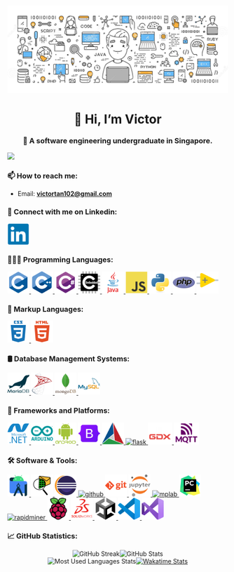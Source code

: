 <p align="center">
  <a href="https://github.com/victortan102">
    <img src="https://raw.githubusercontent.com/victortan102/victortan102/main/Banner.jpg">
  </a>
</p>

<h1 align="center">👋 Hi, I’m Victor</h1>

<h3 align="center">👀 A software engineering undergraduate in Singapore.</h3>

![](https://komarev.com/ghpvc/?username=victortan102&color=38BDAE&style=for-the-badge&label=PROFILE+VIEWS)

<h3 align="left">📫 How to reach me:</h3>

- Email: **victortan102@gmail.com**

<h3 align="left">🔗 Connect with me on Linkedin:</h3>
<p align="left">
<a href="https://www.linkedin.com/in/victor-tan102" target="blank"><img align="center" src="https://raw.githubusercontent.com/devicons/devicon/master/icons/linkedin/linkedin-original.svg" alt="linkedin" height="50" width="50" /></a>
</p>

<h3 align="left">🧑🏻‍💻 Programming Languages: </h3>
<p align="left">
  <a href="https://www.geeksforgeeks.org/c-language-introduction/" target="_blank" rel="noreferrer"> <img src="https://raw.githubusercontent.com/devicons/devicon/master/icons/c/c-original.svg" alt="c" width="50" height="50"/> </a>  
  <a href="https://www.w3schools.com/cpp/" target="_blank" rel="noreferrer"> <img src="https://raw.githubusercontent.com/devicons/devicon/master/icons/cplusplus/cplusplus-original.svg" alt="cplusplus" width="50" height="50"/> </a>  
  <a href="https://www.w3schools.com/cs/index.php" target="_blank" rel="noreferrer"> <img src="https://raw.githubusercontent.com/devicons/devicon/master/icons/csharp/csharp-original.svg" alt="csharp" width="50" height="50"/> </a>  
  <a href="https://www.geeksforgeeks.org/embedded-c/" target="_blank" rel="noreferrer"> <img src="https://raw.githubusercontent.com/devicons/devicon/master/icons/embeddedc/embeddedc-original-wordmark.svg" alt="embeddedc" width="50" height="50"/> </a>  
  <a href="https://www.w3schools.com/java/java_intro.asp" target="_blank" rel="noreferrer"> <img src="https://raw.githubusercontent.com/devicons/devicon/master/icons/java/java-original-wordmark.svg" alt="java" width="50" height="50"/> </a>  
  <a href="https://developer.mozilla.org/en-US/docs/Web/JavaScript" target="_blank" rel="noreferrer"> <img src="https://raw.githubusercontent.com/devicons/devicon/master/icons/javascript/javascript-original.svg" alt="javascript" width="50" height="50"/> </a>  
  <a href="https://www.python.org" target="_blank" rel="noreferrer"> <img src="https://raw.githubusercontent.com/devicons/devicon/master/icons/python/python-original.svg" alt="python" width="50" height="50"/> </a>  
  <a href="https://www.php.net/" target="_blank" rel="noreferrer"> <img src="https://raw.githubusercontent.com/devicons/devicon/master/icons/php/php-original.svg" alt="php" width="50" height="50"/> </a>  
  <a href="https://www.ni.com/en/shop/labview.html" target="_blank" rel="noreferrer">
    <picture>
      <source media="(prefers-color-scheme: dark)" srcset="./Icons/labview-original-wordmark-dark.svg" width="50" height="50">
      <source media="(prefers-color-scheme: light)" srcset="https://raw.githubusercontent.com/devicons/devicon/master/icons/labview/labview-original-wordmark.svg" width="50" height="50">
      <img src="./Icons/labview-original-wordmark-dark.svg" alt="labview" width="50" height="50"/>
    </picture>
  </a>  
</p>

<h3 align="left">📝 Markup Languages: </h3>
<p align="left">
  <a href="https://www.w3schools.com/css/" target="_blank" rel="noreferrer">
    <picture>
      <source media="(prefers-color-scheme: dark)" srcset="https://raw.githubusercontent.com/devicons/devicon/master/icons/css3/css3-plain-wordmark.svg" width="50" height="50">
      <source media="(prefers-color-scheme: light)" srcset="https://raw.githubusercontent.com/devicons/devicon/master/icons/css3/css3-original-wordmark.svg" width="50" height="50">
      <img src="https://raw.githubusercontent.com/devicons/devicon/master/icons/css3/css3-plain-wordmark.svg" alt="css3" width="50" height="50"/>
    </picture>
  </a>  
  <a href="https://www.w3schools.com/html/" target="_blank" rel="noreferrer">
    <picture>
      <source media="(prefers-color-scheme: dark)" srcset="https://raw.githubusercontent.com/devicons/devicon/master/icons/html5/html5-plain-wordmark.svg" width="50" height="50">
      <source media="(prefers-color-scheme: light)" srcset="https://raw.githubusercontent.com/devicons/devicon/master/icons/html5/html5-original-wordmark.svg" width="50" height="50">
      <img src="https://raw.githubusercontent.com/devicons/devicon/master/icons/html5/html5-plain-wordmark.svg" alt="html5" width="50" height="50"/>
    </picture>
  </a>  
</p>

<h3 align="left">🛢 Database Management Systems: </h3>
<p align="left">
  <a href="https://mariadb.org/" target="_blank" rel="noreferrer"> <img src="https://raw.githubusercontent.com/devicons/devicon/master/icons/mariadb/mariadb-original-wordmark.svg" alt="mariadb" width="50" height="50"/> </a>  
  <a href="https://www.microsoft.com/en-us/sql-server" target="_blank" rel="noreferrer"> <img src="https://raw.githubusercontent.com/devicons/devicon/master/icons/microsoftsqlserver/microsoftsqlserver-original.svg" alt="mssql" width="50" height="50"/> </a>  
  <a href="https://www.mongodb.com/" target="_blank" rel="noreferrer"> <img src="https://raw.githubusercontent.com/devicons/devicon/master/icons/mongodb/mongodb-original-wordmark.svg" alt="mongodb" width="50" height="50"/> </a>  
  <a href="https://www.mysql.com/" target="_blank" rel="noreferrer"> <img src="https://raw.githubusercontent.com/devicons/devicon/master/icons/mysql/mysql-original-wordmark.svg" alt="mysql" width="50" height="50"/> </a>  
</p>

<h3 align="left">🧩 Frameworks and Platforms: </h3>
<p align="left">
  <a href="https://www.w3schools.com/asp/default.asp" target="_blank" rel="noreferrer"> <img src="https://raw.githubusercontent.com/devicons/devicon/master/icons/dot-net/dot-net-plain-wordmark.svg" alt="asp.net" width="50" height="50"/> </a>  
  <a href="https://www.arduino.cc/" target="_blank" rel="noreferrer"> <img src="https://raw.githubusercontent.com/devicons/devicon/master/icons/arduino/arduino-original-wordmark.svg" alt="arduino" width="50" height="50"/> </a>  
  <a href="https://www.android.com/" target="_blank" rel="noreferrer"> <img src="https://raw.githubusercontent.com/devicons/devicon/master/icons/android/android-plain-wordmark.svg" alt="android" width="50" height="50"/> </a>  
  <a href="https://getbootstrap.com/" target="_blank" rel="noreferrer"> <img src="https://raw.githubusercontent.com/devicons/devicon/master/icons/bootstrap/bootstrap-original.svg" alt="bootstrap" width="50" height="50"/> </a>  
  <a href="https://cmake.org/" target="_blank" rel="noreferrer"> <img src="https://raw.githubusercontent.com/devicons/devicon/master/icons/cmake/cmake-original.svg" alt="cmake" width="50" height="50"/> </a>  
  <a href="https://flask.palletsprojects.com/en/3.0.x/" target="_blank" rel="noreferrer">
    <picture>
      <source media="(prefers-color-scheme: dark)" srcset="https://deviconapi.vercel.app/flask?version=original&color=FFFFFF&size=180" width="50" height="50">
      <source media="(prefers-color-scheme: light)" srcset="https://deviconapi.vercel.app/flask?version=original&color=000000&size=180" width="50" height="50">
      <img src="https://deviconapi.vercel.app/flask?version=original&color=FFFFFF&size=180" alt="flask" width="55" height="50"/>
    </picture>
  </a>  
  <a href="https://libgdx.com/" target="_blank" rel="noreferrer">
    <picture>
      <source media="(prefers-color-scheme: dark)" srcset="./Icons/libGDX-dark.png" width="50" height="50">
      <source media="(prefers-color-scheme: light)" srcset="./Icons/libGDX-light.png" width="50" height="50">
      <img src="./Icons/libGDX-dark.png" alt="libGDX" width="55" height="50"/>
    </picture>
  </a>  
  <a href="https://mqtt.org/" target="_blank" rel="noreferrer"> <img src="./Icons/MQTT.png" alt="mqtt" width="58" height="50"/> </a>  
</p>

<h3 align="left">🛠️ Software & Tools: </h3>
<p align="left">
  <a href="https://developer.android.com/studio" target="_blank" rel="noreferrer"> <img src="https://raw.githubusercontent.com/devicons/devicon/master/icons/androidstudio/androidstudio-original.svg" alt="androidstudio" width="50" height="50"/> </a>  
  <a href="https://www.netacad.com/courses/packet-tracer" target="_blank" rel="noreferrer"> <img src="./Icons/cisco-packet-tracer.png" alt="cisco-packet-tracer" width="50" height="50"/> </a>  
  <a href="https://www.eclipse.org/" target="_blank" rel="noreferrer"> <img src="https://raw.githubusercontent.com/devicons/devicon/master/icons/eclipse/eclipse-original.svg" alt="eclipse" width="50" height="50"/> </a>  
  <a href="https://www.github.com" target="_blank" rel="noreferrer"> <img src="https://deviconapi.vercel.app/github?version=original-wordmark&color=882393&size=180" alt="github" width="50" height="50"/> </a>  
  <a href="https://git-scm.com/" target="_blank" rel="noreferrer"> <img src="https://raw.githubusercontent.com/devicons/devicon/master/icons/git/git-plain-wordmark.svg" alt="git" width="50" height="50"/> </a>  
  <a href="https://jupyter.org/" target="_blank" rel="noreferrer"> <img src="https://raw.githubusercontent.com/devicons/devicon/master/icons/jupyter/jupyter-original-wordmark.svg" alt="jupyter" width="50" height="50"/> </a>  
  <a href="https://www.microchip.com/en-us/tools-resources/develop/mplab-x-ide" target="_blank" rel="noreferrer"> <img src="https://img.informer.com/icons/png/128/7590/7590235.png" alt="mplab" width="50" height="50"/> </a>  
  <a href="https://www.jetbrains.com/pycharm/" target="_blank" rel="noreferrer"> <img src="https://raw.githubusercontent.com/devicons/devicon/master/icons/pycharm/pycharm-original.svg" alt="pycharm" width="50" height="50"/> </a>  
  <a href="https://rapidminer.com/" target="_blank" rel="noreferrer"> <img src="https://avatars.githubusercontent.com/u/4490278?s=200&v=4" alt="rapidminer" width="50" height="50"/> </a>  
  <a href="https://www.raspberrypi.com/" target="_blank" rel="noreferrer"> <img src="https://raw.githubusercontent.com/devicons/devicon/master/icons/raspberrypi/raspberrypi-original.svg" alt="raspberrypi" width="50" height="50"/> </a>  
  <a href="https://www.solidworks.com/" target="_blank" rel="noreferrer"> <img src="./Icons/SOLIDWORKS.png" alt="solidworks" width="50" height="50"/> </a>  
  <a href="https://unity.com/" target="_blank" rel="noreferrer"> <img src="https://raw.githubusercontent.com/devicons/devicon/master/icons/unity/unity-original.svg" alt="unity" width="50" height="50"/> </a>  
  <a href="https://code.visualstudio.com/" target="_blank" rel="noreferrer"> <img src="https://raw.githubusercontent.com/devicons/devicon/master/icons/vscode/vscode-original.svg" alt="vscode" width="50" height="50"/> </a>  
  <a href="https://visualstudio.microsoft.com/" target="_blank" rel="noreferrer"> <img src="https://raw.githubusercontent.com/devicons/devicon/master/icons/visualstudio/visualstudio-original.svg" alt="visualstudio" width="50" height="50"/> </a>  
</p>

<h3 align="left">📈 GitHub Statistics: </h3>

<div style="display: flex; justify-content: center;">
    <img align="left" src="https://github-readme-streak-stats-six-beryl.vercel.app?user=victortan102&theme=tokyonight&date_format=j%20M%5B%20Y%5D"
        alt="GitHub Streak" />
    <img src="https://github-readme-stats-git-master-victortan102.vercel.app/api?username=victortan102&show_icons=true&theme=tokyonight&rank_icon=github&show=reviews,discussions_started,discussions_answered,prs_merged,prs_merged_percentage"
        alt="GitHub Stats" />
</div>

<div style="display: flex; justify-content: center;">
    <img align="left"src="https://github-readme-stats-git-master-victortan102.vercel.app/api/top-langs?username=victortan102&show_icons=true&theme=tokyonight&langs_count=10"
        alt="Most Used Languages Stats" />
    <a href="https://wakatime.com/@victortan102" target="_blank" rel="noreferrer">
        <img src="https://github-readme-stats-git-master-victortan102.vercel.app/api/wakatime?username=victortan102&theme=tokyonight&custom_title=Programming%20Stats%20on%20WakaTime"
            alt="Wakatime Stats" />
    </a>
</div>

